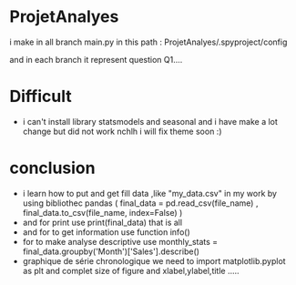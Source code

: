 # ProjetAnalyes
i make in all branch main.py in this path : ProjetAnalyes/.spyproject/config 

and in each branch it represent question Q1.... 


# Difficult 
-   i can't install library statsmodels and seasonal and i have make a lot change but did not work nchlh i will fix theme soon :) 


# conclusion 
-  i  learn how to put and get fill data ,like "my_data.csv" in my work by using bibliothec pandas 
   ( final_data = pd.read_csv(file_name) , final_data.to_csv(file_name, index=False) )
-   and for print use print(final_data) that is all
-   and for to get information use function info()
-   for to make analyse descriptive use monthly_stats = final_data.groupby('Month')['Sales'].describe()
-   graphique de série chronologique we need to import matplotlib.pyplot as plt
     and complet size of figure and xlabel,ylabel,title ..... 


